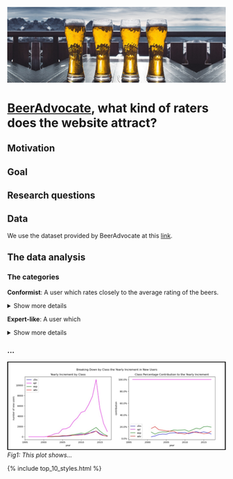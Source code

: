 ![Beer Banner](./assets/img/beer_banner_extended.jpg "beer banner")

# [BeerAdvocate](https://www.beeradvocate.com/), what kind of raters does the website attract?
## Motivation
## Goal
## Research questions
## Data
We use the dataset provided by BeerAdvocate at this [link](https://drive.google.com/drive/folders/1Wz6D2FM25ydFw_-41I9uTwG9uNsN4TCF).
## The data analysis

### The categories

**Conformist**: A user which rates closely to the average rating of the beers.

<details>
  <summary>Show more details</summary>
  
A user 
$u$
is a conformist if he/she has a high conformism score defined as follows:

$$CFM_u = \frac{1}{|B_u|}\sum_{b \in B_u}(\frac{r_{u,b}-\overline{r_b}}{\sigma_b})^2$$

The metric is high if the user, on average, rates beers close to the average rating they get. This metric, aside from classifying users, could be an indicator of hearding effect if users from a particular region (a US state) have a high conformism score on average.
</details>


**Expert-like**: A user which

<details>
  <summary>Show more details</summary>

A user 
$u$
is an expert-like if he/she has a high score similarity with our reference for expert rating. The score is defined as follows:
$$EXP_u = \frac{1}{\frac{1}{|B_u|}\sum_{b \in B_u}(\frac{r_{u,b}-ref_b}{\sigma_b})^2}$$

The score is large if, on average, the user rates beers close to the reference score. This metric is our best shot at detecting senior beer raters and experts active on the website based solely on the available data.
</details>

### ...
![Plot2](./assets/img/plot2.jpg "plot 2")
_<ca>  Fig1: This plot shows...  </ca>_

{% include top_10_styles.html %}
